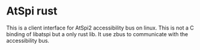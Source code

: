# AtSpi rust

This is a client interface for AtSpi2 accessibility bus on linux.
This is not a C binding of libatspi but a only rust lib. It use
zbus to communicate with the accessibility bus.
